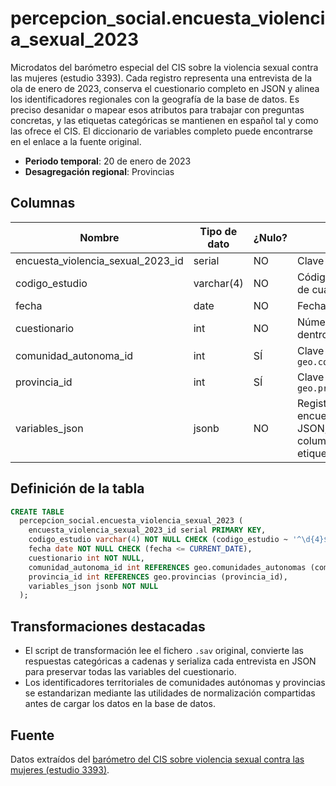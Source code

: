 # percepcion_social.encuesta_violencia_sexual_2023

Microdatos del barómetro especial del CIS sobre la violencia sexual contra las mujeres (estudio 3393). Cada registro representa una entrevista de la ola de enero de 2023, conserva el cuestionario completo en JSON y alinea los identificadores regionales con la geografía de la base de datos. Es preciso desanidar o mapear esos atributos para trabajar con preguntas concretas, y las etiquetas categóricas se mantienen en español tal y como las ofrece el CIS. El diccionario de variables completo puede encontrarse en el enlace a la fuente original.

- **Periodo temporal**: 20 de enero de 2023
- **Desagregación regional**: Provincias

## Columnas

| Nombre | Tipo de dato | ¿Nulo? | Descripción |
| --- | --- | --- | --- |
| encuesta_violencia_sexual_2023_id | serial | NO | Clave primaria |
| codigo_estudio | varchar(4) | NO | Código de estudio del CIS de cuatro dígitos |
| fecha | date | NO | Fecha del estudio |
| cuestionario | int | NO | Número de cuestionario dentro del estudio |
| comunidad_autonoma_id | int | SÍ | Clave foránea a `geo.comunidades_autonomas` |
| provincia_id | int | SÍ | Clave foránea a `geo.provincias` |
| variables_json | jsonb | NO | Registro completo de la encuesta serializado en JSON, con todas las columnas originales y etiquetas |

## Definición de la tabla

```sql
CREATE TABLE
  percepcion_social.encuesta_violencia_sexual_2023 (
    encuesta_violencia_sexual_2023_id serial PRIMARY KEY,
    codigo_estudio varchar(4) NOT NULL CHECK (codigo_estudio ~ '^\d{4}$'),
    fecha date NOT NULL CHECK (fecha <= CURRENT_DATE),
    cuestionario int NOT NULL,
    comunidad_autonoma_id int REFERENCES geo.comunidades_autonomas (comunidad_autonoma_id),
    provincia_id int REFERENCES geo.provincias (provincia_id),
    variables_json jsonb NOT NULL
  );
```

## Transformaciones destacadas

- El script de transformación lee el fichero `.sav` original, convierte las respuestas categóricas a cadenas y serializa cada entrevista en JSON para preservar todas las variables del cuestionario.
- Los identificadores territoriales de comunidades autónomas y provincias se estandarizan mediante las utilidades de normalización compartidas antes de cargar los datos en la base de datos.

## Fuente

Datos extraídos del <a href="https://www.cis.es/detalle-ficha-estudio?origen=estudio&idEstudio=14690" target="_blank">barómetro del CIS sobre violencia sexual contra las mujeres (estudio 3393)</a>.

